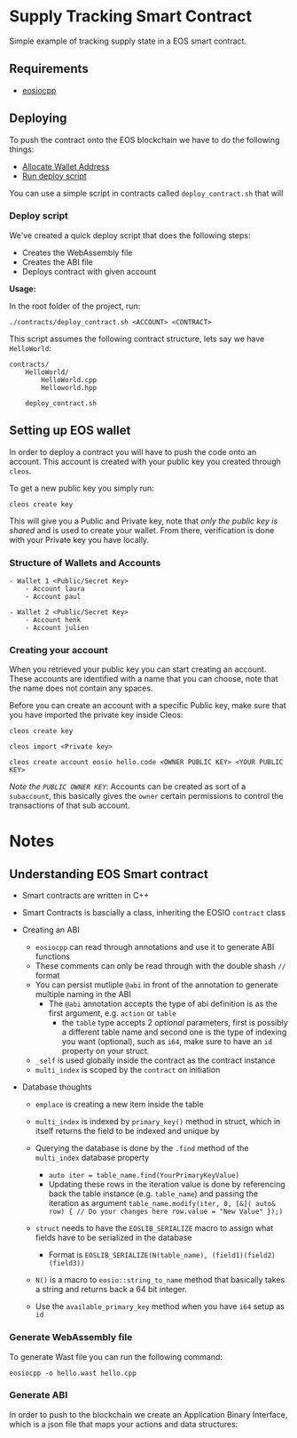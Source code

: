 # Supply Tracking Smart Contract

Simple example of tracking supply state in a EOS smart contract.

## Requirements

- [eosiocpp](https://github.com/EOSIO/eos/wiki/Programs-&-Tools#eosiocpp)



## Deploying

To push the contract onto the EOS blockchain we have to do the following things:

- [Allocate Wallet Address](#setting-up-eos-wallet)
- [Run deploy script](#generate-webassembly-file)

You can use a simple script in contracts called `deploy_contract.sh` that will 


### Deploy script
We've created a quick deploy script that does the following steps:
- Creates the WebAssembly file
- Creates the ABI file
- Deploys contract with given account

**Usage:**

In the root folder of the project, run:

```
./contracts/deploy_contract.sh <ACCOUNT> <CONTRACT>
```

This script assumes the following contract structure, lets say we have `HelloWorld`:
```
contracts/
    HelloWorld/
        HelloWorld.cpp
        Helloworld.hpp

    deploy_contract.sh
```

## Setting up EOS wallet

In order to deploy a contract you will have to push the code onto an account. This account is created with your public key you created through `cleos`.

To get a new public key you simply run:
```
cleos create key
```

This will give you a Public and Private key, note that *only the public key is shared* and is used to create your wallet. From there, verification is done with your Private key you have locally.

### Structure of Wallets and Accounts

```
- Wallet 1 <Public/Secret Key>
    - Account laura
    - Account paul

- Wallet 2 <Public/Secret Key>
    - Account henk
    - Account julien
```

### Creating your account
When you retrieved your public key you can start creating an account. These accounts are identified with a name that you can choose, note that the name does not contain any spaces.

Before you can create an account with a specific Public key, make sure that you have imported the private key inside Cleos:
```
cleos create key
```
```
cleos import <Private key>
```

```
cleos create account eosio hello.code <OWNER PUBLIC KEY> <YOUR PUBLIC KEY>
```

*Note the `PUBLIC OWNER KEY`*: Accounts can be created as sort of a `subaccount`, this basically gives the `owner` certain permissions to control the transactions of that sub account.




# Notes


## Understanding EOS Smart contract

- Smart contracts are written in C++
- Smart Contracts is bascially a class, inheriting the EOSIO `contract` class

- Creating an ABI
	- `eosiocpp` can read through annotations and use it to generate ABI functions
	- These comments can only be read through with the double shash `//` format
	- You can persist mutliple `@abi` in front of the annotation to generate multiple naming in the ABI
		- The `@abi` annotation accepts the type of abi definition is as the first argument, e.g. `action` or `table`
			- the `table` type accepts 2 *optional* parameters, first is possibly a different table name and second one is the type of indexing you want (optional), such as `i64`, make sure to have an `id` property on your struct.
	- `_self` is used globally inside the contract as the contract instance
	- `multi_index` is scoped by the `contract` on initiation


- Database thoughts
	- `emplace` is creating a new item inside the table
	- `multi_index` is indexed by `primary_key()` method in struct, which in itself returns the field to be indexed and unique by
	- Querying the database is done by the `.find` method of the `multi_index` database property
		- `auto iter = table_name.find(YourPrimaryKeyValue)`
		- Updating these rows in the iteration value is done by referencing back the table instance (e.g. `table_name`) and passing the iteration as argument ```table_name.modify(iter, 0, [&]( auto& row) {
               // Do your changes here
              row.value = "New Value"
            });)```

    - `struct` needs to have the `EOSLIB_SERIALIZE` macro to assign what fields have to be serialized in the database
    	- Format is `EOSLIB_SERIALIZE(N(table_name), (field1)(field2)(field3))`
    - `N()` is a macro to `eosio::string_to_name` method that basically takes a string and returns back a 64 bit integer.

    - Use the `available_primary_key` method when you have `i64` setup as `id`


### Generate WebAssembly file

To generate Wast file you can run the following command:
```
eosiocpp -o hello.wast hello.cpp
```

### Generate ABI

In order to push to the blockchain we create an Application Binary Interface, which is a json file that maps your actions and data structures:
